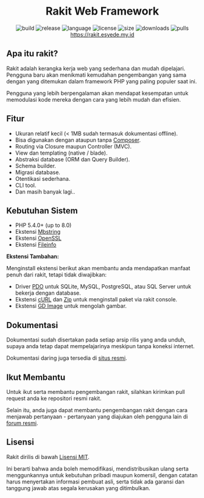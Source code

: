 
<h1 align="center">Rakit Web Framework</h1>

<p align="center">
    <img src="https://github.com/esyede/rakit/workflows/build/badge.svg" alt="build"/>
    <img src="https://img.shields.io/github/v/release/esyede/rakit?include_prereleases" alt="release"/>
    <img src="https://img.shields.io/github/languages/top/esyede/rakit" alt="language"/>
    <img src="https://img.shields.io/github/license/esyede/rakit" alt="license"/>
    <img src="https://img.shields.io/github/languages/code-size/esyede/rakit" alt="size"/>
    <img src="https://img.shields.io/github/downloads/esyede/rakit/total" alt="downloads"/>
    <img src="https://img.shields.io/badge/PRs-welcome-brightgreen.svg" alt="pulls"/>
    <br>
    <a href="https://rakit.esyede.my.id">https://rakit.esyede.my.id</a>
</p>



## Apa itu rakit?

Rakit adalah kerangka kerja web yang sederhana dan mudah dipelajari.
Pengguna baru akan menikmati kemudahan pengembangan yang sama dengan yang ditemukan dalam
framework PHP yang paling populer saat ini.

Pengguna yang lebih berpengalaman akan mendapat kesempatan untuk memodulasi kode mereka
dengan cara yang lebih mudah dan efisien.



## Fitur

- Ukuran relatif kecil (< 1MB sudah termasuk dokumentasi offline).
- Bisa digunakan dengan ataupun tanpa [Composer](https://getcomposer.org).
- Routing via Closure maupun Controller (MVC).
- View dan templating (native / blade).
- Abstraksi database (ORM dan Query Builder).
- Schema builder.
- Migrasi database.
- Otentikasi sederhana.
- CLI tool.
- Dan masih banyak lagi..



## Kebutuhan Sistem

- PHP 5.4.0+ (up to 8.0)
- Ekstensi [Mbstring](https://www.php.net/manual/en/book.mbstring.php)
- Ekstensi [OpenSSL](https://www.php.net/manual/en/book.openssl.php)
- Ekstensi [Fileinfo](https://www.php.net/manual/en/book.fileinfo.php)


**Ekstensi Tambahan:**

Menginstall ekstensi berikut akan membantu anda mendapatkan manfaat penuh dari rakit, tetapi tidak diwajibkan:


- Driver [PDO](https://www.php.net/manual/en/pdo.installation.php) untuk SQLite,
  MySQL, PostgreSQL, atau SQL Server untuk bekerja dengan database.
- Ekstensi [cURL](https://www.php.net/manual/en/book.curl.php) dan
  [Zip](http://php.net/manual/en/book.zip.php) untuk menginstall paket via rakit console.
- Ekstensi [GD Image](https://www.php.net/manual/en/book.image.php) untuk mengolah gambar.



## Dokumentasi

Dokumentasi sudah disertakan pada setiap arsip rilis yang anda unduh, supaya anda tetap dapat mempelajarinya
meskipun tanpa koneksi internet.

Dokumentasi daring juga tersedia di [situs resmi](https://rakit.esyede.my.id).



## Ikut Membantu

Untuk ikut serta membantu pengembangan rakit, silahkan kirimkan pull request anda ke repositori resmi rakit.

Selain itu, anda juga dapat membantu pengembangan rakit dengan cara menjawab pertanyaan - pertanyaan yang diajukan oleh
pengguna lain di [forum resmi](https://rakit.esyede.my.id/forum).



## Lisensi

Rakit dirilis di bawah [Lisensi MIT](http://www.opensource.org/licenses/mit-license.php).

Ini berarti bahwa anda boleh memodifikasi, mendistribusikan ulang serta menggunkannya untuk kebutuhan pribadi maupun komersil,
dengan catatan harus menyertakan informasi pembuat asli, serta tidak ada garansi dan tanggung jawab atas
segala kerusakan yang ditimbulkan.
